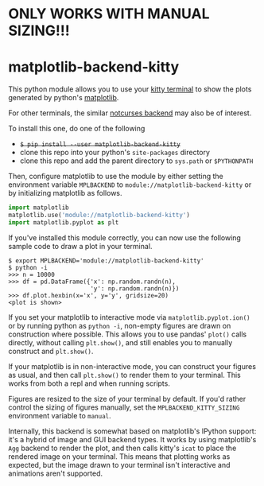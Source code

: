 # ONLY WORKS WITH MANUAL SIZING!!!
# matplotlib-backend-kitty

This python module allows you to use your
[kitty terminal](https://github.com/kovidgoyal/kitty)
to show the plots generated by python's
[matplotlib](https://github.com/matplotlib/matplotlib).

For other terminals, the similar [notcurses backend](https://github.com/jktr/matplotlib-backend-notcurses)
may also be of interest.

To install this one, do one of the following

 - ~~`$ pip install --user matplotlib-backend-kitty`~~
 - clone this repo into your python's `site-packages` directory
 - clone this repo and add the parent directory to `sys.path` or `$PYTHONPATH`

Then, configure matplotlib to use the module by either setting the
environment variable `MPLBACKEND` to `module://matplotlib-backend-kitty`
or by initializing matplotlib as follows.

```python
import matplotlib
matplotlib.use('module://matplotlib-backend-kitty')
import matplotlib.pyplot as plt
```

If you've installed this module correctly, you can now use
the following sample code to draw a plot in your terminal.

```
$ export MPLBACKEND='module://matplotlib-backend-kitty'
$ python -i
>>> n = 10000
>>> df = pd.DataFrame({'x': np.random.randn(n),
                       'y': np.random.randn(n)})
>>> df.plot.hexbin(x='x', y='y', gridsize=20)
<plot is shown>
```

If you set your matplotlib to interactive mode via
`matplotlib.pyplot.ion()` or by running python as
`python -i`, non-empty figures are drawn on construction
where possible. This allows you to use pandas' `plot()`
calls directly, without calling `plt.show()`, and still
enables you to manually construct and `plt.show()`.

If your matplotlib is in non-interactive mode,
you can construct your figures as usual, and then call
`plt.show()` to render them to your terminal. This
works from both a repl and when running scripts.

Figures are resized to the size of your terminal by default.
If you'd rather control the sizing of figures manually,
set the `MPLBACKEND_KITTY_SIZING` environment variable to `manual`.

Internally, this backend is somewhat based on matplotlib's
IPython support: it's a hybrid of image and GUI backend types.
It works by using matplotlib's `Agg` backend to render the
plot, and then calls kitty's `icat` to place the rendered
image on your terminal. This means that plotting works as
expected, but the image drawn to your terminal isn't
interactive and animations aren't supported.
